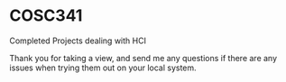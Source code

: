 # COSC341
Completed Projects dealing with HCI

Thank you for taking a view, and send me any questions if there are any issues when trying them out on your local system.
